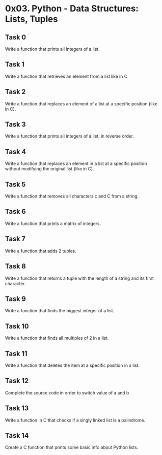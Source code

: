 # 0x03. Python - Data Structures: Lists, Tuples
## Task 0
  Write a function that prints all integers of a list.
## Task 1
  Write a function that retrieves an element from a list like in C.
## Task 2
  Write a function that replaces an element of a list at a specific position (like in C).
## Task 3
  Write a function that prints all integers of a list, in reverse order.
## Task 4
  Write a function that replaces an element in a list at a specific position without modifying the original list (like in C).
## Task 5
  Write a function that removes all characters c and C from a string.
## Task 6
  Write a function that prints a matrix of integers.
## Task 7
  Write a function that adds 2 tuples.
## Task 8
  Write a function that returns a tuple with the length of a string and its first character.
## Task 9
  Write a function that finds the biggest integer of a list.
## Task 10
  Write a function that finds all multiples of 2 in a list.
## Task 11
  Write a function that deletes the item at a specific position in a list.
## Task 12
  Complete the source code in order to switch value of a and b
## Task 13
  Write a function in C that checks if a singly linked list is a palindrome.
## Task 14
  Create a C function that prints some basic info about Python lists.
